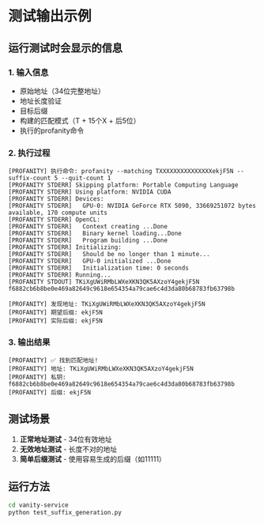 # 测试输出示例

## 运行测试时会显示的信息

### 1. 输入信息
- 原始地址（34位完整地址）
- 地址长度验证
- 目标后缀
- 构建的匹配模式（T + 15个X + 后5位）
- 执行的profanity命令

### 2. 执行过程
```
[PROFANITY] 执行命令: profanity --matching TXXXXXXXXXXXXXXXekjF5N --suffix-count 5 --quit-count 1
[PROFANITY STDERR] Skipping platform: Portable Computing Language
[PROFANITY STDERR] Using platform: NVIDIA CUDA
[PROFANITY STDERR] Devices:
[PROFANITY STDERR]   GPU-0: NVIDIA GeForce RTX 5090, 33669251072 bytes available, 170 compute units
[PROFANITY STDERR] OpenCL:
[PROFANITY STDERR]   Context creating ...Done
[PROFANITY STDERR]   Binary kernel loading...Done
[PROFANITY STDERR]   Program building ...Done
[PROFANITY STDERR] Initializing:
[PROFANITY STDERR]   Should be no longer than 1 minute...
[PROFANITY STDERR]   GPU-0 initialized ...Done
[PROFANITY STDERR]   Initialization time: 0 seconds
[PROFANITY STDERR] Running...
[PROFANITY STDOUT] TKiXgUWiRMbLWXeXKN3QK5AXzoY4gekjF5N f6882cb6b8be0e469a82649c9618e654354a79cae6c4d3da80b68783fb63798b

[PROFANITY] 发现地址: TKiXgUWiRMbLWXeXKN3QK5AXzoY4gekjF5N
[PROFANITY] 期望后缀: ekjF5N
[PROFANITY] 实际后缀: ekjF5N
```

### 3. 输出结果
```
[PROFANITY] ✅ 找到匹配地址!
[PROFANITY] 地址: TKiXgUWiRMbLWXeXKN3QK5AXzoY4gekjF5N
[PROFANITY] 私钥: f6882cb6b8be0e469a82649c9618e654354a79cae6c4d3da80b68783fb63798b
[PROFANITY] 后缀: ekjF5N
```

## 测试场景

1. **正常地址测试** - 34位有效地址
2. **无效地址测试** - 长度不对的地址
3. **简单后缀测试** - 使用容易生成的后缀（如11111）

## 运行方法
```bash
cd vanity-service
python test_suffix_generation.py
```
